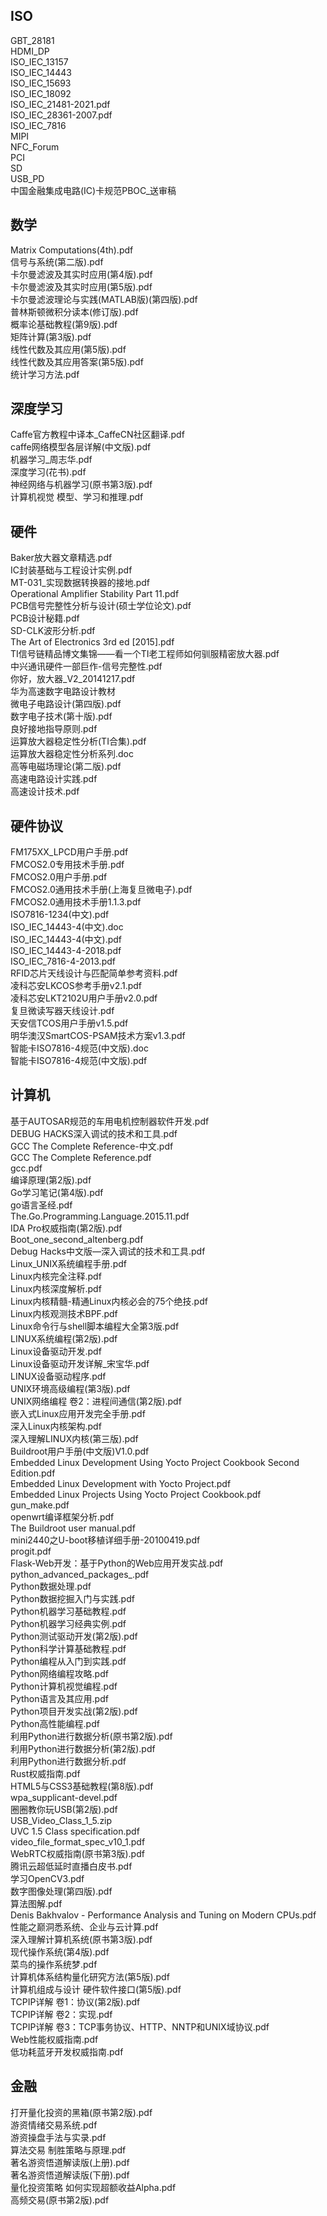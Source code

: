 
## ISO
GBT_28181  
HDMI_DP  
ISO_IEC_13157  
ISO_IEC_14443  
ISO_IEC_15693  
ISO_IEC_18092  
ISO_IEC_21481-2021.pdf  
ISO_IEC_28361-2007.pdf  
ISO_IEC_7816  
MIPI  
NFC_Forum  
PCI  
SD  
USB_PD  
中国金融集成电路(IC)卡规范PBOC_送审稿  

## 数学
Matrix Computations(4th).pdf  
信号与系统(第二版).pdf  
卡尔曼滤波及其实时应用(第4版).pdf  
卡尔曼滤波及其实时应用(第5版).pdf  
卡尔曼滤波理论与实践(MATLAB版)(第四版).pdf  
普林斯顿微积分读本(修订版).pdf  
概率论基础教程(第9版).pdf  
矩阵计算(第3版).pdf  
线性代数及其应用(第5版).pdf  
线性代数及其应用答案(第5版).pdf  
统计学习方法.pdf  

## 深度学习
Caffe官方教程中译本_CaffeCN社区翻译.pdf  
caffe网络模型各层详解(中文版).pdf  
机器学习_周志华.pdf  
深度学习(花书).pdf  
神经网络与机器学习(原书第3版).pdf  
计算机视觉 模型、学习和推理.pdf  

## 硬件
Baker放大器文章精选.pdf  
IC封装基础与工程设计实例.pdf  
MT-031_实现数据转换器的接地.pdf  
Operational Amplifier Stability Part 11.pdf  
PCB信号完整性分析与设计(硕士学位论文).pdf  
PCB设计秘籍.pdf  
SD-CLK波形分析.pdf  
The Art of Electronics 3rd ed [2015].pdf  
TI信号链精品博文集锦——看一个TI老工程师如何驯服精密放大器.pdf  
中兴通讯硬件一部巨作-信号完整性.pdf  
你好，放大器_V2_20141217.pdf  
华为高速数字电路设计教材  
微电子电路设计(第四版).pdf  
数字电子技术(第十版).pdf  
良好接地指导原则.pdf  
运算放大器稳定性分析(TI合集).pdf  
运算放大器稳定性分析系列.doc  
高等电磁场理论(第二版).pdf  
高速电路设计实践.pdf  
高速设计技术.pdf  

## 硬件协议
FM175XX_LPCD用户手册.pdf  
FMCOS2.0专用技术手册.pdf  
FMCOS2.0用户手册.pdf  
FMCOS2.0通用技术手册(上海复旦微电子).pdf  
FMCOS2.0通用技术手册1.1.3.pdf  
ISO7816-1234(中文).pdf  
ISO_IEC_14443-4(中文).doc  
ISO_IEC_14443-4(中文).pdf  
ISO_IEC_14443-4-2018.pdf  
ISO_IEC_7816-4-2013.pdf  
RFID芯片天线设计与匹配简单参考资料.pdf  
凌科芯安LKCOS参考手册v2.1.pdf  
凌科芯安LKT2102U用户手册v2.0.pdf  
复旦微读写器天线设计.pdf  
天安信TCOS用户手册v1.5.pdf  
明华澳汉SmartCOS-PSAM技术方案v1.3.pdf  
智能卡ISO7816-4规范(中文版).doc  
智能卡ISO7816-4规范(中文版).pdf  

## 计算机
基于AUTOSAR规范的车用电机控制器软件开发.pdf  
DEBUG HACKS深入调试的技术和工具.pdf  
GCC The Complete Reference-中文.pdf  
GCC The Complete Reference.pdf  
gcc.pdf  
编译原理(第2版).pdf  
Go学习笔记(第4版).pdf  
go语言圣经.pdf  
The.Go.Programming.Language.2015.11.pdf  
IDA Pro权威指南(第2版).pdf  
Boot_one_second_altenberg.pdf  
Debug Hacks中文版—深入调试的技术和工具.pdf  
Linux_UNIX系统编程手册.pdf  
Linux内核完全注释.pdf  
Linux内核深度解析.pdf  
Linux内核精髓-精通Linux内核必会的75个绝技.pdf  
Linux内核观测技术BPF.pdf  
Linux命令行与shell脚本编程大全第3版.pdf  
LINUX系统编程(第2版).pdf  
Linux设备驱动开发.pdf  
Linux设备驱动开发详解_宋宝华.pdf  
LINUX设备驱动程序.pdf  
UNIX环境高级编程(第3版).pdf  
UNIX网络编程 卷2：进程间通信(第2版).pdf  
嵌入式Linux应用开发完全手册.pdf  
深入Linux内核架构.pdf  
深入理解LINUX内核(第三版).pdf  
Buildroot用户手册(中文版)V1.0.pdf  
Embedded Linux Development Using Yocto Project Cookbook Second Edition.pdf  
Embedded Linux Development with Yocto Project.pdf  
Embedded Linux Projects Using Yocto Project Cookbook.pdf  
gun_make.pdf  
openwrt编译框架分析.pdf  
The Buildroot user manual.pdf  
mini2440之U-boot移植详细手册-20100419.pdf  
progit.pdf  
Flask-Web开发：基于Python的Web应用开发实战.pdf  
python_advanced_packages_.pdf  
Python数据处理.pdf  
Python数据挖掘入门与实践.pdf  
Python机器学习基础教程.pdf  
Python机器学习经典实例.pdf  
Python测试驱动开发(第2版).pdf  
Python科学计算基础教程.pdf  
Python编程从入门到实践.pdf  
Python网络编程攻略.pdf  
Python计算机视觉编程.pdf  
Python语言及其应用.pdf  
Python项目开发实战(第2版).pdf  
Python高性能编程.pdf  
利用Python进行数据分析(原书第2版).pdf  
利用Python进行数据分析(第2版).pdf  
利用Python进行数据分析.pdf  
Rust权威指南.pdf  
HTML5与CSS3基础教程(第8版).pdf  
wpa_supplicant-devel.pdf  
圈圈教你玩USB(第2版).pdf  
USB_Video_Class_1_5.zip  
UVC 1.5 Class specification.pdf  
video_file_format_spec_v10_1.pdf  
WebRTC权威指南(原书第3版).pdf  
腾讯云超低延时直播白皮书.pdf  
学习OpenCV3.pdf  
数字图像处理(第四版).pdf  
算法图解.pdf  
Denis Bakhvalov - Performance Analysis and Tuning on Modern CPUs.pdf  
性能之巅洞悉系统、企业与云计算.pdf  
深入理解计算机系统(原书第3版).pdf  
现代操作系统(第4版).pdf  
菜鸟的操作系统梦.pdf  
计算机体系结构量化研究方法(第5版).pdf  
计算机组成与设计 硬件软件接口(第5版).pdf  
TCPIP详解 卷1：协议(第2版).pdf  
TCPIP详解 卷2：实现.pdf  
TCPIP详解 卷3：TCP事务协议、HTTP、NNTP和UNIX域协议.pdf  
Web性能权威指南.pdf  
低功耗蓝牙开发权威指南.pdf  

## 金融
打开量化投资的黑箱(原书第2版).pdf  
游资情绪交易系统.pdf  
游资操盘手法与实录.pdf  
算法交易 制胜策略与原理.pdf  
著名游资悟道解读版(上册).pdf  
著名游资悟道解读版(下册).pdf  
量化投资策略 如何实现超额收益Alpha.pdf  
高频交易(原书第2版).pdf  
